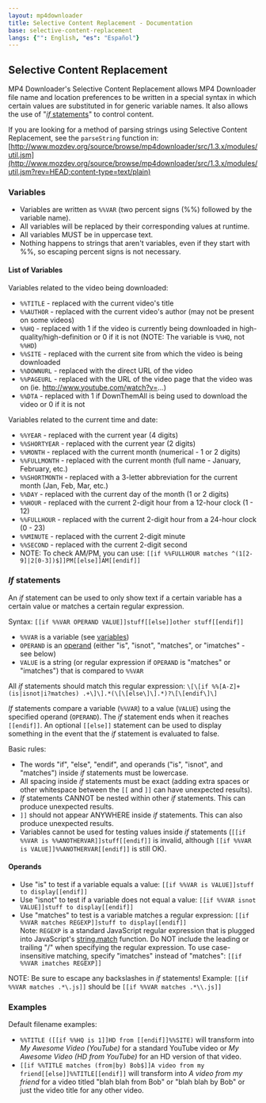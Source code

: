 ```yaml
---
layout: mp4downloader
title: Selective Content Replacement - Documentation
base: selective-content-replacement
langs: {"": English, "es": "Español"}
---
```

## Selective Content Replacement

MP4 Downloader's Selective Content Replacement allows MP4 Downloader file name and location preferences to be written in a special syntax in which certain values are substituted in for generic variable names. It also allows the use of "[<em>if</em> statements](#if_statements)" to control content.

If you are looking for a method of parsing strings using Selective Content Replacement, see the `parseString` function in: [http://www.mozdev.org/source/browse/mp4downloader/src/1.3.x/modules/util.jsm](http://www.mozdev.org/source/browse/mp4downloader/src/1.3.x/modules/util.jsm?rev=HEAD;content-type=text/plain)

### Variables

- Variables are written as `%%VAR` (two percent signs (%%) followed by the variable name).
- All variables will be replaced by their corresponding values at runtime.
- All variables MUST be in uppercase text.
- Nothing happens to strings that aren't variables, even if they start with %%, so escaping percent signs is not necessary.

#### List of Variables

Variables related to the video being downloaded:

- `%%TITLE` - replaced with the current video's title
- `%%AUTHOR` - replaced with the current video's author (may not be present on some videos)
- `%%HQ` - replaced with 1 if the video is currently being downloaded in high-quality/high-definition or 0 if it is not (NOTE: The variable is `%%HQ`, not `%%HD`)
- `%%SITE` - replaced with the current site from which the video is being downloaded
- `%%DOWNURL` - replaced with the direct URL of the video
- `%%PAGEURL` - replaced with the URL of the video page that the video was on (ie. http://www.youtube.com/watch?v=...)
- `%%DTA` - replaced with 1 if DownThemAll is being used to download the video or 0 if it is not

Variables related to the current time and date:

- `%%YEAR` - replaced with the current year (4 digits)
- `%%SHORTYEAR` - replaced with the current year (2 digits)
- `%%MONTH` - replaced with the current month (numerical - 1 or 2 digits)
- `%%FULLMONTH` - replaced with the current month (full name - January, February, etc.)
- `%%SHORTMONTH` - replaced with a 3-letter abbreviation for the current month (Jan, Feb, Mar, etc.)
- `%%DAY` - replaced with the current day of the month (1 or 2 digits)
- `%%HOUR` - replaced with the current 2-digit hour from a 12-hour clock (1 - 12)
- `%%FULLHOUR` - replaced with the current 2-digit hour from a 24-hour clock (0 - 23)
- `%%MINUTE` - replaced with the current 2-digit minute
- `%%SECOND` - replaced with the current 2-digit second
- NOTE: To check AM/PM, you can use: `[[if %%FULLHOUR matches ^(1[2-9]|2[0-3])$]]PM[[else]]AM[[endif]]`

### *If* statements

An *if* statement can be used to only show text if a certain variable has a certain value or matches a certain regular expression.

Syntax: `[[if %%VAR OPERAND VALUE]]stuff[[else]]other stuff[[endif]]`

- `%%VAR` is a variable (see [variables](#Variables))
- `OPERAND` is an [operand](#Operands) (either "is", "isnot", "matches", or "imatches" - see below)
- `VALUE` is a string (or regular expression if `OPERAND` is "matches" or "imatches") that is compared to `%%VAR`

All *if* statements should match this regular expression: `\[\[if %%[A-Z]+ (is|isnot|i?matches) .+\]\].*(\[\[else\]\].*)?\[\[endif\]\]`

*If* statements compare a variable (`%%VAR`) to a value (`VALUE`) using the specified operand (`OPERAND`). The *if* statement ends when it reaches `[[endif]]`. An optional `[[else]]` statement can be used to display something in the event that the *if* statement is evaluated to false.

Basic rules:

- The words "if", "else", "endif", and operands ("is", "isnot", and "matches") inside *if* statements must be lowercase.
- All spacing inside *if* statements must be exact (adding extra spaces or other whitespace between the `[[` and `]]` can have unexpected results).
- *If* statements CANNOT be nested within other *if* statements. This can produce unexpected results.
- `]]` should not appear ANYWHERE inside *if* statements. This can also produce unexpected results.
- Variables cannot be used for testing values inside *if* statements (`[[if %%VAR is %%ANOTHERVAR]]stuff[[endif]]` is invalid, although `[[if %%VAR is VALUE]]%%ANOTHERVAR[[endif]]` is still OK).

#### Operands

- Use "is" to test if a variable equals a value: `[[if %%VAR is VALUE]]stuff to display[[endif]]`
- Use "isnot" to test if a variable does not equal a value: `[[if %%VAR isnot VALUE]]stuff to display[[endif]]`
- Use "matches" to test is a variable matches a regular expression: `[[if %%VAR matches REGEXP]]stuff to display[[endif]]`<br>Note: `REGEXP` is a standard JavaScript regular expression that is plugged into JavaScript's [string.match](https://developer.mozilla.org/en/JavaScript/Reference/Global_Objects/String/match) function. Do NOT include the leading or trailing "/" when specifying the regular expression. To use case-insensitive matching, specify "imatches" instead of "matches": `[[if %%VAR imatches REGEXP]]`

NOTE: Be sure to escape any backslashes in *if* statements! Example: `[[if %%VAR matches .*\.js]]` should be `[[if %%VAR matches .*\\.js]]`

### Examples

Default filename examples:

- `%%TITLE ([[if %%HQ is 1]]HD from [[endif]]%%SITE)` will transform into *My Awesome Video (YouTube)* for a standard YouTube video or *My Awesome Video (HD from YouTube)* for an HD version of that video.
- `[[if %%TITLE matches (from|by) Bob$]]A video from my friend[[else]]%%TITLE[[endif]]` will transform into *A video from my friend* for a video titled "blah blah from Bob" or "blah blah by Bob" or just the video title for any other video.